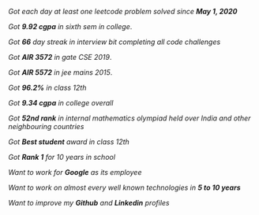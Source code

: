 *Got each day at least one leetcode problem solved since **May 1, 2020***

*Got **9.92 cgpa** in sixth sem in college*.

*Got **66** day streak in interview bit completing all code challenges*

*Got **AIR 3572** in gate CSE 2019*.

*Got **AIR 5572** in jee mains 2015*.

*Got **96.2%** in class 12th*

*Got **9.34 cgpa** in college overall*

*Got **52nd rank** in internal mathematics olympiad held over India and other neighbouring countries*

*Got **Best student** award in class 12th*

*Got **Rank 1** for 10 years in school*

*Want to work for **Google** as its employee*

*Want to work on almost every well known technologies in **5 to 10 years***

*Want to improve my **Github** and **Linkedin** profiles*
